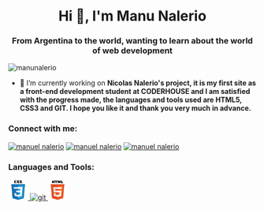 <h1 align="center">Hi 👋, I'm Manu Nalerio</h1>
<h3 align="center">From Argentina to the world, wanting to learn about the world of web development</h3>

<p align="left"> <img src="https://komarev.com/ghpvc/?username=manunalerio&label=Profile%20views&color=3a0eb4&style=flat" alt="manunalerio" /> </p>

- 🔭 I’m currently working on **Nicolas Nalerio's project, it is my first site as a front-end development student at CODERHOUSE and I am satisfied with the progress made, the languages ​​and tools used are HTML5, CSS3 and GIT. I hope you like it and thank you very much in advance.**

<h3 align="left">Connect with me:</h3>
<p align="left">
<a href="https://linkedin.com/in/manuel nalerio" target="blank"><img align="center" src="https://raw.githubusercontent.com/rahuldkjain/github-profile-readme-generator/master/src/images/icons/Social/linked-in-alt.svg" alt="manuel nalerio" height="30" width="40" /></a>
<a href="https://fb.com/manuel nalerio" target="blank"><img align="center" src="https://raw.githubusercontent.com/rahuldkjain/github-profile-readme-generator/master/src/images/icons/Social/facebook.svg" alt="manuel nalerio" height="30" width="40" /></a>
<a href="https://instagram.com/manuel nalerio" target="blank"><img align="center" src="https://raw.githubusercontent.com/rahuldkjain/github-profile-readme-generator/master/src/images/icons/Social/instagram.svg" alt="manuel nalerio" height="30" width="40" /></a>
</p>

<h3 align="left">Languages and Tools:</h3>
<p align="left"> <a href="https://www.w3schools.com/css/" target="_blank"> <img src="https://raw.githubusercontent.com/devicons/devicon/master/icons/css3/css3-original-wordmark.svg" alt="css3" width="40" height="40"/> </a> <a href="https://git-scm.com/" target="_blank"> <img src="https://www.vectorlogo.zone/logos/git-scm/git-scm-icon.svg" alt="git" width="40" height="40"/> </a> <a href="https://www.w3.org/html/" target="_blank"> <img src="https://raw.githubusercontent.com/devicons/devicon/master/icons/html5/html5-original-wordmark.svg" alt="html5" width="40" height="40"/> </a> </p>
